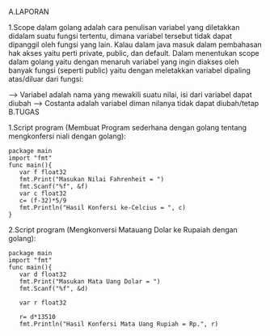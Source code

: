A.LAPORAN

1.Scope dalam golang adalah cara penulisan variabel yang diletakkan didalam suatu fungsi tertentu, dimana variabel tersebut tidak dapat dipanggil oleh fungsi yang lain. Kalau dalam java masuk dalam pembahasan hak akses yaitu perti private, public, dan default. Dalam menentukan scope dalam golang yaitu dengan menaruh variabel yang ingin diakses oleh banyak fungsi (seperti public) yaitu dengan meletakkan variabel dipaling atas/diluar dari fungsi:

--> Variabel adalah nama yang mewakili suatu nilai, isi dari variabel dapat diubah --> Costanta adalah variabel diman nilanya tidak dapat diubah/tetap
B.TUGAS

1.Script program (Membuat Program sederhana dengan golang tentang mengkonfersi niali dengan golang):

    package main
    import "fmt"
    func main(){
       var f float32
       fmt.Print("Masukan Nilai Fahrenheit = ")
       fmt.Scanf("%f", &f)
       var c float32
       c= (f-32)*5/9
       fmt.Println("Hasil Konfersi ke-Celcius = ", c)
    }
   
2.Script program (Mengkonversi Matauang Dolar ke Rupaiah dengan golang):

    package main
    import "fmt"
    func main(){
       var d float32
       fmt.Print("Masukan Mata Uang Dolar = ")
       fmt.Scanf("%f", &d)

       var r float32

       r= d*13510
       fmt.Println("Hasil Konfersi Mata Uang Rupiah = Rp.", r)
